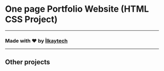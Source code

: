 # One page Portfolio Website (HTML CSS Project)

---

### Made with ❤️ by [İlkaytech](https://ilkaytech.github.io/my-code/)

---

## Other projects
